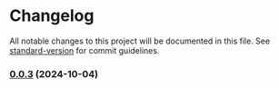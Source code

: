 # Changelog

All notable changes to this project will be documented in this file. See [standard-version](https://github.com/conventional-changelog/standard-version) for commit guidelines.

### [0.0.3](https://github.com/piecioshka/ngx-nullish/compare/v0.0.2...v0.0.3) (2024-10-04)
